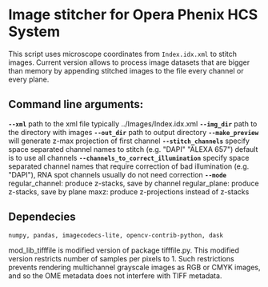 # Image stitcher for Opera Phenix HCS System 

This script uses microscope coordinates from `Index.idx.xml` to stitch images.
Current version allows to process image datasets that are bigger than memory by appending stitched images to the file every channel or every plane.

## Command line arguments:
**`--xml`**   path to the xml file typically ../Images/Index.idx.xml
**`--img_dir`**   path to the directory with images
**`--out_dir`**   path to output directory
**`--make_preview`**  will generate z-max projection of first channel
**`--stitch_channels`**   specify space separated channel names to stitch (e.g. "DAPI" "ALEXA 657") default is to use all channels
**`--channels_to_correct_illumination`**  specify space separated channel names that require correction of bad illumination (e.g. "DAPI"), RNA spot channels usually do not need correction
**`--mode`**  regular_channel: produce z-stacks, save by channel
            regular_plane: produce z-stacks, save by plane
            maxz: produce z-projections instead of z-stacks


## Dependecies

`numpy, pandas, imagecodecs-lite, opencv-contrib-python, dask`

mod_lib_tifffile is modified version of package tifffile.py. This modified version restricts number of samples per pixels to 1. Such restrictions prevents rendering multichannel grayscale images as RGB or CMYK images, and so the OME metadata does not interfere with TIFF metadata.
